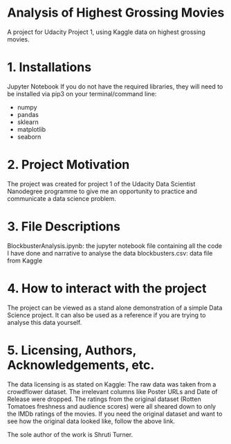 # Analysis of Highest Grossing Movies
A project for Udacity Project 1, using Kaggle data on highest grossing movies.

# 1. Installations
Jupyter Notebook
If you do not have the required libraries, they will need to be installed via pip3 on your terminal/command line:
- numpy
- pandas
- sklearn
- matplotlib
- seaborn

# 2. Project Motivation
The project was created for project 1 of the Udacity Data Scientist Nanodegree programme to give me an opportunity to practice and communicate a data science problem.

# 3. File Descriptions
BlockbusterAnalysis.ipynb: the jupyter notebook file containing all the code I have done and narrative to analyse the data
blockbusters.csv: data file from Kaggle

# 4. How to interact with the project
The project can be viewed as a stand alone demonstration of a simple Data Science project. It can also be used as a reference if you are trying to analyse this data yourself. 

# 5. Licensing, Authors, Acknowledgements, etc.
The data licensing is as stated on Kaggle: The raw data was taken from a crowdflower dataset. The irrelevant columns like Poster URLs and Date of Release were dropped. The ratings from the original dataset (Rotten Tomatoes freshness and audience scores) were all sheared down to only the IMDb ratings of the movies. If you need the original dataset and want to see how the original data looked like, follow the above link.

The sole author of the work is Shruti Turner.
